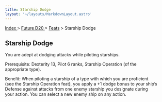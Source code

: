```yaml
---
title: Starship Dodge
layout: '~/layouts/MarkdownLayout.astro'
---
```


[ Index ](/) > [ Future D20 ](/future.d20.srd) > [Feats](/future.d20.srd/feats) > Starship Dodge

## Starship Dodge

You are adept at dodging attacks while piloting starships.

Prerequisite: Dexterity 13, Pilot 6 ranks, Starship Operation (of the
appropriate type).

Benefit: When piloting a starship of a type with which you are proficient (see
the Starship Operation feat), you apply a +1 dodge bonus to your ship’s
Defense against attacks from one enemy starship you designate during your
action. You can select a new enemy ship on any action.


